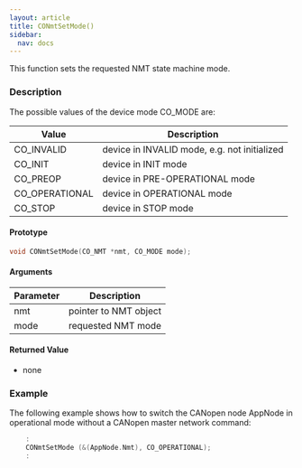 ```yaml
---
layout: article
title: CONmtSetMode()
sidebar:
  nav: docs
---
```


This function sets the requested NMT state machine mode.

<!--more-->

### Description

The possible values of the device mode CO_MODE are:

| Value | Description |
| --- | --- |
| CO_INVALID | device in INVALID mode, e.g. not initialized |
| CO_INIT | device in INIT mode |
| CO_PREOP | device in PRE-OPERATIONAL mode |
| CO_OPERATIONAL | device in OPERATIONAL mode |
| CO_STOP | device in STOP mode |


#### Prototype

```c
void CONmtSetMode(CO_NMT *nmt, CO_MODE mode);
```

#### Arguments

| Parameter | Description |
| --- | --- |
| nmt | pointer to NMT object |
| mode | requested NMT mode |

#### Returned Value

- none

### Example

The following example shows how to switch the CANopen node AppNode in operational mode without a CANopen master network command:

```c
    :
    CONmtSetMode (&(AppNode.Nmt), CO_OPERATIONAL);
    :
```
